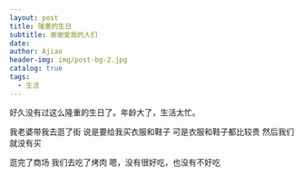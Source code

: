 ```yaml
---
layout: post
title: 隆重的生日
subtitle: 谢谢爱我的人们
date: 
author: Ajiao
header-img: img/post-bg-2.jpg
catalog: true
tags:
  - 生活
---
```

好久没有过这么隆重的生日了。年龄大了，生活太忙。

我老婆带我去逛了街
说是要给我买衣服和鞋子
可是衣服和鞋子都比较贵
然后我们就没有买

逛完了商场
我们去吃了烤肉
嗯，没有很好吃，也没有不好吃